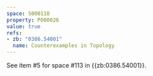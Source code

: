 ```yaml
---
space: S000110
property: P000026
value: true
refs:
- zb: "0386.54001"
  name: Counterexamples in Topology
---
```


See item #5 for space #113 in {{zb:0386.54001}}.
